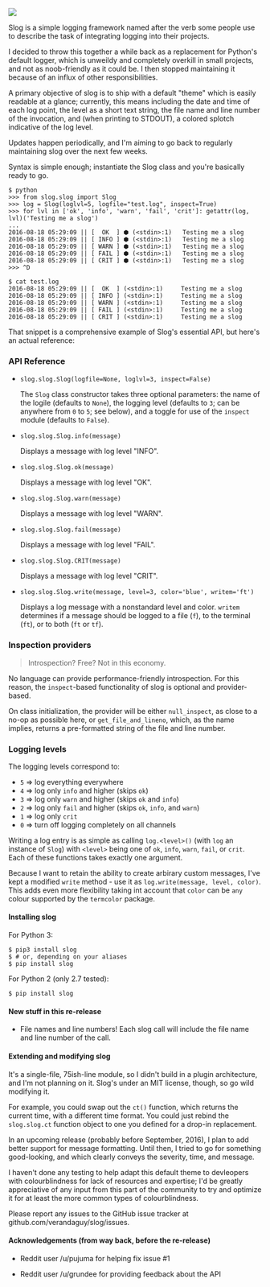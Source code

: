 ![](https://img.shields.io/pypi/dm/Slog.svg)

Slog is a simple logging framework named after the verb some people use to
describe the task of integrating logging into their projects.

I decided to throw this together a while back as a replacement for Python's
default logger, which is unweildy and completely overkill in small projects, and
not as noob-friendly as it could be. I then stopped maintaining it because of an
influx of other responsibilities.

A primary objective of slog is to ship with a default "theme" which is easily
readable at a glance; currently, this means including the date and time of each
log point, the level as a short text string, the file name and line number of
the invocation, and (when printing to STDOUT), a colored splotch indicative of
the log level.

Updates happen periodically, and I'm aiming to go back to regularly maintaining
slog over the next few weeks.

Syntax is simple enough; instantiate the Slog class and you're basically
ready to go.

	$ python
    >>> from slog.slog import Slog
    >>> log = Slog(loglvl=5, logfile="test.log", inspect=True)
    >>> for lvl in ['ok', 'info', 'warn', 'fail', 'crit']: getattr(log, lvl)('Testing me a slog')
    ...
    2016-08-18 05:29:09 || [  OK  ] ⬢ (<stdin>:1) 	Testing me a slog
    2016-08-18 05:29:09 || [ INFO ] ⬢ (<stdin>:1) 	Testing me a slog
    2016-08-18 05:29:09 || [ WARN ] ⬢ (<stdin>:1) 	Testing me a slog
    2016-08-18 05:29:09 || [ FAIL ] ⬢ (<stdin>:1) 	Testing me a slog
    2016-08-18 05:29:09 || [ CRIT ] ⬢ (<stdin>:1) 	Testing me a slog
    >>> ^D
	
    $ cat test.log
    2016-08-18 05:29:09 || [  OK  ] (<stdin>:1) 	Testing me a slog
    2016-08-18 05:29:09 || [ INFO ] (<stdin>:1) 	Testing me a slog
    2016-08-18 05:29:09 || [ WARN ] (<stdin>:1) 	Testing me a slog
    2016-08-18 05:29:09 || [ FAIL ] (<stdin>:1) 	Testing me a slog
    2016-08-18 05:29:09 || [ CRIT ] (<stdin>:1) 	Testing me a slog

That snippet is a comprehensive example of Slog's essential API, but here's an
actual reference:

### API Reference

- `slog.slog.Slog(logfile=None, loglvl=3, inspect=False)`

  The `Slog` class constructor takes three optional parameters: the name of the
  logile (defaults to `None`), the logging level (defaults to `3`; can be 
  anywhere from `0` to `5`; see below), and a toggle for use of the `inspect` module
  (defaults to `False`).

- `slog.slog.Slog.info(message)`
 
  Displays a message with log level "INFO".

- `slog.slog.Slog.ok(message)`

  Displays a message with log level "OK".

- `slog.slog.Slog.warn(message)`

  Displays a message with log level "WARN".

- `slog.slog.Slog.fail(message)`

  Displays a message with log level "FAIL".

- `slog.slog.Slog.CRIT(message)`

  Displays a message with log level "CRIT".

- `slog.slog.Slog.write(message, level=3, color='blue', writem='ft')`

  Displays a log message with a nonstandard level and color. `writem` determines
  if a message should be logged to a file (`f`), to the terminal (`ft`), or to
  both (`ft` or `tf`).

### Inspection providers

> Introspection? Free? Not in this economy.

No language can provide performance-friendly introspection. For this reason,
the `inspect`-based functionality of slog is optional and provider-based.

On class initialization, the provider will be either `null_inspect`, as close to
a no-op as possible here, or `get_file_and_lineno`, which, as the name implies,
returns a pre-formatted string of the file and line number.

### Logging levels

The logging levels correspond to:

-  `5` => log everything everywhere
-  `4` => log only `info` and higher (skips `ok`)
-  `3` => log only `warn` and higher (skips `ok` and `info`)
-  `2` => log only `fail` and higher (skips `ok`, `info`, and
   `warn`)
-  `1` => log only `crit`
-  `0` => turn off logging completely on all channels

Writing a log entry is as simple as calling `log.<level>()` (with
`log` an instance of `Slog`) with `<level>` being one of
`ok`, `info`, `warn`, `fail`, or `crit`. Each of these
functions takes exactly one argument.

Because I want to retain the ability to create arbirary custom messages,
I've kept a modified `write` method - use it as `log.write(message, level, color)`.
This adds even more flexibility taking int account that `color` can be `any` colour
supported by the `termcolor` package.

#### Installing slog

For Python 3:

    $ pip3 install slog
    $ # or, depending on your aliases
    $ pip install slog

For Python 2 (only 2.7 tested):

	$ pip install slog

#### New stuff in this re-release

- File names and line numbers! Each slog call will include the file name and
  line number of the call.

#### Extending and modifying slog

It's a single-file, 75ish-line module, so I didn't build in a plugin
architecture, and I'm not planning on it. Slog's under an MIT license, though,
so go wild modifying it.

For example, you could swap out the `ct()` function, which returns the current
time, with a different time format. You could just rebind the `slog.slog.ct`
function object to one you defined for a drop-in replacement.

In an upcoming release (probably before September, 2016), I plan to add better
support for message formatting. Until then, I tried to go for something
good-looking, and which clearly conveys the severity, time, and message.

I haven't done any testing to help adapt this default theme to devleopers with
colourblindness for lack of resources and expertise; I'd be greatly appreciative 
of any input from this part of the community to try and optimize it for at least 
the more common types of colourblindness.

Please report any issues to the GitHub issue tracker at
github.com/verandaguy/slog/issues.

#### Acknowledgements (from way back, before the re-release)

-  Reddit user /u/pujuma for helping fix issue #1

-  Reddit user /u/grundee for providing feedback about the API

